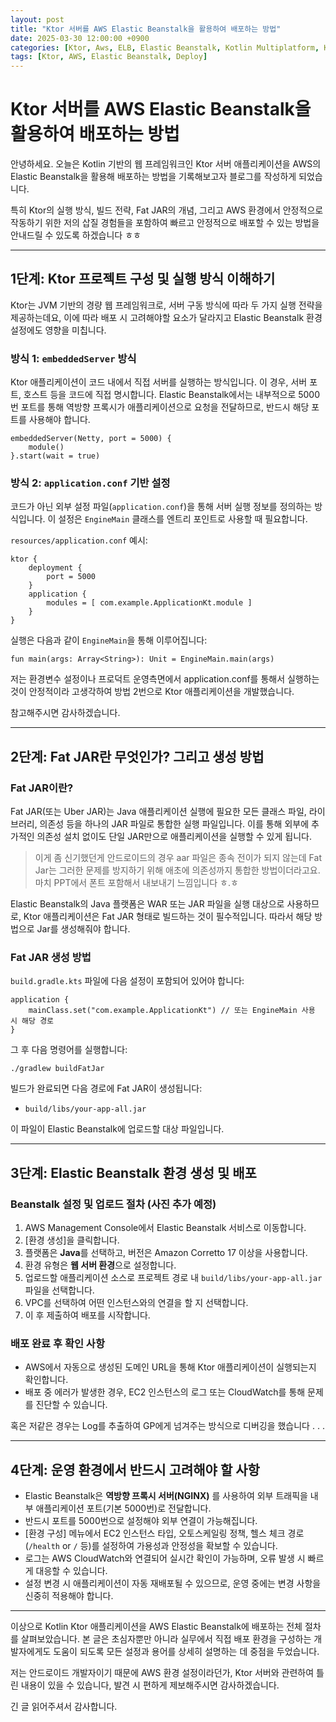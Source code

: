 ```yaml
---
layout: post
title: "Ktor 서버를 AWS Elastic Beanstalk을 활용하여 배포하는 방법"
date: 2025-03-30 12:00:00 +0900
categories: [Ktor, Aws, ELB, Elastic Beanstalk, Kotlin Multiplatform, Ktor 배포]
tags: [Ktor, AWS, Elastic Beanstalk, Deploy]
---
```


# Ktor 서버를 AWS Elastic Beanstalk을 활용하여 배포하는 방법

안녕하세요. 오늘은 Kotlin 기반의 웹 프레임워크인 Ktor 서버 애플리케이션을 AWS의 Elastic Beanstalk을 활용해 배포하는 방법을 기록해보고자 블로그를 작성하게 되었습니다.

특히 Ktor의 실행 방식, 빌드 전략, Fat JAR의 개념, 그리고 AWS 환경에서 안정적으로 작동하기 위한 저의 삽질 경험들을 포함하여 빠르고 안정적으로 배포할 수 있는 방법을 안내드릴 수 있도록 하겠습니다 ㅎㅎ

---

## 1단계: Ktor 프로젝트 구성 및 실행 방식 이해하기

Ktor는 JVM 기반의 경량 웹 프레임워크로, 서버 구동 방식에 따라 두 가지 실행 전략을 제공하는데요, 이에 따라 배포 시 고려해야할 요소가 달라지고 Elastic Beanstalk 환경 설정에도 영향을 미칩니다.

### 방식 1: `embeddedServer` 방식

Ktor 애플리케이션이 코드 내에서 직접 서버를 실행하는 방식입니다. 이 경우, 서버 포트, 호스트 등을 코드에 직접 명시합니다. Elastic Beanstalk에서는 내부적으로 5000번 포트를 통해 역방향 프록시가 애플리케이션으로 요청을 전달하므로, 반드시 해당 포트를 사용해야 합니다.

```
embeddedServer(Netty, port = 5000) {
    module()
}.start(wait = true)
```

### 방식 2: `application.conf` 기반 설정

코드가 아닌 외부 설정 파일(`application.conf`)을 통해 서버 실행 정보를 정의하는 방식입니다. 이 설정은 `EngineMain` 클래스를 엔트리 포인트로 사용할 때 필요합니다.

`resources/application.conf` 예시:

```
ktor {
    deployment {
        port = 5000
    }
    application {
        modules = [ com.example.ApplicationKt.module ]
    }
}
```

실행은 다음과 같이 `EngineMain`을 통해 이루어집니다:

```
fun main(args: Array<String>): Unit = EngineMain.main(args)
```

저는 환경변수 설정이나 프로덕트 운영측면에서 application.conf를 통해서 실행하는 것이 안정적이라 고생각하여 방법 2번으로 Ktor 애플리케이션을 개발했습니다.  

참고해주시면 감사하겠습니다.

---

## 2단계: Fat JAR란 무엇인가? 그리고 생성 방법

### Fat JAR이란?

Fat JAR(또는 Uber JAR)는 Java 애플리케이션 실행에 필요한 모든 클래스 파일, 라이브러리, 의존성 등을 하나의 JAR 파일로 통합한 실행 파일입니다. 이를 통해 외부에 추가적인 의존성 설치 없이도 단일 JAR만으로 애플리케이션을 실행할 수 있게 됩니다.

> 이게 좀 신기했던게 안드로이드의 경우 aar 파일은 종속 전이가 되지 않는데 Fat Jar는 그러한 문제를 방지하기 위해 애초에 의존성까지 통합한 방법이더라고요. 마치 PPT에서 폰트 포함해서 내보내기 느낌입니다 ㅎ.ㅎ

Elastic Beanstalk의 Java 플랫폼은 WAR 또는 JAR 파일을 실행 대상으로 사용하므로, Ktor 애플리케이션은 Fat JAR 형태로 빌드하는 것이 필수적입니다. 
따라서 해당 방법으로 Jar를 생성해줘야 합니다.

### Fat JAR 생성 방법

`build.gradle.kts` 파일에 다음 설정이 포함되어 있어야 합니다:

```
application {
    mainClass.set("com.example.ApplicationKt") // 또는 EngineMain 사용 시 해당 경로
}
```

그 후 다음 명령어를 실행합니다:

```
./gradlew buildFatJar
```

빌드가 완료되면 다음 경로에 Fat JAR이 생성됩니다:

- `build/libs/your-app-all.jar`

이 파일이 Elastic Beanstalk에 업로드할 대상 파일입니다.

---

## 3단계: Elastic Beanstalk 환경 생성 및 배포

### Beanstalk 설정 및 업로드 절차 (사진 추가 예정)

1. AWS Management Console에서 Elastic Beanstalk 서비스로 이동합니다.
2. [환경 생성]을 클릭합니다.
3. 플랫폼은 **Java**를 선택하고, 버전은 Amazon Corretto 17 이상을 사용합니다.
4. 환경 유형은 **웹 서버 환경**으로 설정합니다.
5. 업로드할 애플리케이션 소스로 프로젝트 경로 내 `build/libs/your-app-all.jar` 파일을 선택합니다.
6. VPC를 선택하여 어떤 인스턴스와의 연결을 할 지 선택합니다.
7. 이 후 제출하여 배포를 시작합니다.

### 배포 완료 후 확인 사항

- AWS에서 자동으로 생성된 도메인 URL을 통해 Ktor 애플리케이션이 실행되는지 확인합니다.
- 배포 중 에러가 발생한 경우, EC2 인스턴스의 로그 또는 CloudWatch를 통해 문제를 진단할 수 있습니다.

혹은 저같은 경우는 Log를 추출하여 GP에게 넘겨주는 방식으로 디버깅을 했습니다 . . .

---

## 4단계: 운영 환경에서 반드시 고려해야 할 사항

- Elastic Beanstalk은 **역방향 프록시 서버(NGINX)** 를 사용하여 외부 트래픽을 내부 애플리케이션 포트(기본 5000번)로 전달합니다.
- 반드시 포트를 5000번으로 설정해야 외부 연결이 가능해집니다.
- [환경 구성] 메뉴에서 EC2 인스턴스 타입, 오토스케일링 정책, 헬스 체크 경로(`/health` or `/` 등)를 설정하여 가용성과 안정성을 확보할 수 있습니다.
- 로그는 AWS CloudWatch와 연결되어 실시간 확인이 가능하며, 오류 발생 시 빠르게 대응할 수 있습니다.
- 설정 변경 시 애플리케이션이 자동 재배포될 수 있으므로, 운영 중에는 변경 사항을 신중히 적용해야 합니다.

---

이상으로 Kotlin Ktor 애플리케이션을 AWS Elastic Beanstalk에 배포하는 전체 절차를 살펴보았습니다. 본 글은 초심자뿐만 아니라 실무에서 직접 배포 환경을 구성하는 개발자에게도 도움이 되도록 모든 설정과 용어를 상세히 설명하는 데 중점을 두었습니다.

저는 안드로이드 개발자이기 때문에 AWS 환경 설정이라던가, Ktor 서버와 관련하여 틀린 내용이 있을 수 있습니다, 발견 시 편하게 제보해주시면 감사하겠습니다.

긴 글 읽어주셔서 감사합니다.
